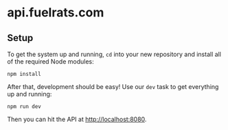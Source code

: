 # api.fuelrats.com

## Setup

To get the system up and running, `cd` into your new repository and install all of the required Node modules:

    npm install

After that, development should be easy! Use our `dev` task to get everything up and running:

    npm run dev

Then you can hit the API at [http://localhost:8080](http://localhost:8080).
